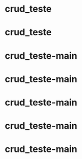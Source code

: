 # crud_teste
# crud_teste
# crud_teste-main
# crud_teste-main
# crud_teste-main
# crud_teste-main
# crud_teste-main
